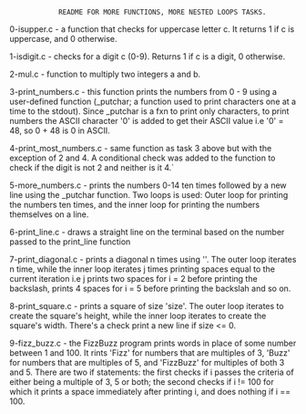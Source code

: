 				README FOR MORE FUNCTIONS, MORE NESTED LOOPS TASKS.

0-isupper.c - a function that checks for uppercase letter c. It returns 1 if c is uppercase, and 0 otherwise.

1-isdigit.c - checks for a digit c (0-9). Returns 1 if c is a digit, 0 otherwise.

2-mul.c - function to multiply two integers a and b.

3-print_numbers.c - this function prints the numbers from 0 - 9 using a user-defined function (\_putchar; a function used to print characters one at a time to the stdout). Since \_putchar is a fxn to print only characters, to print numbers the ASCII character '0' is added to get their ASCII value i.e '0' = 48, so 0 + 48 is 0 in ASCII.

4-print_most_numbers.c - same function as task 3 above but with the exception of 2 and 4. A conditional check was added to the function to check if the digit is not 2 and neither is it 4.`

5-more_numbers.c - prints the numbers 0-14 ten times followed by a new line using the \_putchar function. Two loops is used: Outer loop for printing the numbers ten times, and the inner loop for printing the numbers themselves on a line.

6-print_line.c - draws a straight line on the terminal based on the number passed to the print_line function

7-print_diagonal.c - prints a diagonal n times using '\'. The outer loop iterates n time, while the inner loop iterates j times printing spaces equal to the current iteration i.e j prints two spaces for i = 2 before printing the backslash, prints 4 spaces for i = 5 before printing the backslah and so on.

8-print_square.c - prints a square of size 'size'. The outer loop iterates to create the square's height, while the inner loop iterates to create the square's width. There's a check print a new line if size <= 0.

9-fizz_buzz.c - the FizzBuzz program prints words in place of some number between 1 and 100. It rints 'Fizz' for numbers that are multiples of 3, 'Buzz' for numbers that are multiples of 5, and 'FizzBuzz' for multiples of both 3 and 5.
There are two if statements: the first checks if i passes the criteria of either being a multiple of 3, 5 or both; the second checks if i != 100 for which it prints a space immediately after printing i, and does nothing if i == 100.
